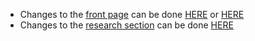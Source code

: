 - Changes to the [front page](https://reneheim.github.io/) can be done [HERE](https://github.com/ReneHeim/ReneHeim.github.io/blob/master/_pages/about.md) or [HERE](https://github.com/ReneHeim/ReneHeim.github.io/edit/master/_config.yml)
- Changes to the [research section](https://reneheim.github.io/research/) can be done [HERE](https://github.com/ReneHeim/ReneHeim.github.io/blob/master/_pages/portfolio.html)


